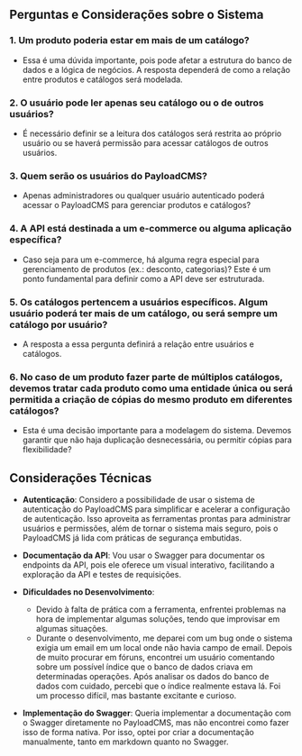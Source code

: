 ## Perguntas e Considerações sobre o Sistema

### 1. Um produto poderia estar em mais de um catálogo?
- Essa é uma dúvida importante, pois pode afetar a estrutura do banco de dados e a lógica de negócios. A resposta dependerá de como a relação entre produtos e catálogos será modelada.

### 2. O usuário pode ler apenas seu catálogo ou o de outros usuários?
- É necessário definir se a leitura dos catálogos será restrita ao próprio usuário ou se haverá permissão para acessar catálogos de outros usuários.

### 3. Quem serão os usuários do PayloadCMS?
- Apenas administradores ou qualquer usuário autenticado poderá acessar o PayloadCMS para gerenciar produtos e catálogos?

### 4. A API está destinada a um e-commerce ou alguma aplicação específica?
- Caso seja para um e-commerce, há alguma regra especial para gerenciamento de produtos (ex.: desconto, categorias)? Este é um ponto fundamental para definir como a API deve ser estruturada.

### 5. Os catálogos pertencem a usuários específicos. Algum usuário poderá ter mais de um catálogo, ou será sempre um catálogo por usuário?
- A resposta a essa pergunta definirá a relação entre usuários e catálogos.

### 6. No caso de um produto fazer parte de múltiplos catálogos, devemos tratar cada produto como uma entidade única ou será permitida a criação de cópias do mesmo produto em diferentes catálogos?
- Esta é uma decisão importante para a modelagem do sistema. Devemos garantir que não haja duplicação desnecessária, ou permitir cópias para flexibilidade?

## Considerações Técnicas

- **Autenticação**: Considero a possibilidade de usar o sistema de autenticação do PayloadCMS para simplificar e acelerar a configuração de autenticação. Isso aproveita as ferramentas prontas para administrar usuários e permissões, além de tornar o sistema mais seguro, pois o PayloadCMS já lida com práticas de segurança embutidas.

- **Documentação da API**: Vou usar o Swagger para documentar os endpoints da API, pois ele oferece um visual interativo, facilitando a exploração da API e testes de requisições.

- **Dificuldades no Desenvolvimento**:
  - Devido à falta de prática com a ferramenta, enfrentei problemas na hora de implementar algumas soluções, tendo que improvisar em algumas situações.
  - Durante o desenvolvimento, me deparei com um bug onde o sistema exigia um email em um local onde não havia campo de email. Depois de muito procurar em fóruns, encontrei um usuário comentando sobre um possível índice que o banco de dados criava em determinadas operações. Após analisar os dados do banco de dados com cuidado, percebi que o índice realmente estava lá. Foi um processo difícil, mas bastante excitante e curioso.

- **Implementação do Swagger**: Queria implementar a documentação com o Swagger diretamente no PayloadCMS, mas não encontrei como fazer isso de forma nativa. Por isso, optei por criar a documentação manualmente, tanto em markdown quanto no Swagger.
